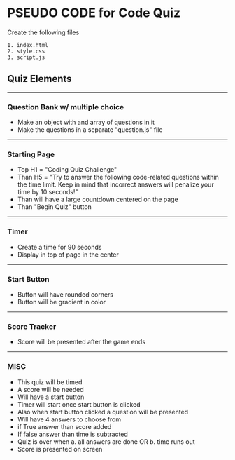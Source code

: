 # PSEUDO CODE for Code Quiz

Create the following files

```
1. index.html
2. style.css
3. script.js
```

## Quiz Elements

***

### Question Bank w/ multiple choice

- Make an object with and array of questions in it
- Make the questions in a separate "question.js" file

***

### Starting Page

- Top H1 = "Coding Quiz Challenge"
- Than H5 = "Try to answer the following code-related questions within the time limit. Keep in mind that incorrect answers will penalize your time by 10 seconds!"
- Than will have a large countdown centered on the page
- Than "Begin Quiz" button

***

### Timer

- Create a time for 90 seconds
- Display in top of page in the center

***

### Start Button

- Button will have rounded corners
- Button will be gradient in color

***

### Score Tracker

- Score will be presented after the game ends

***

### MISC

- This quiz will be timed
- A score will be needed
- Will have a start button
- Timer will start once start button is clicked
- Also when start button clicked a question will be presented
- Will have 4 answers to choose from
- if True answer than score added
- If false answer than time is subtracted
- Quiz is over when
  a. all answers are done OR
  b. time runs out
- Score is presented on screen
